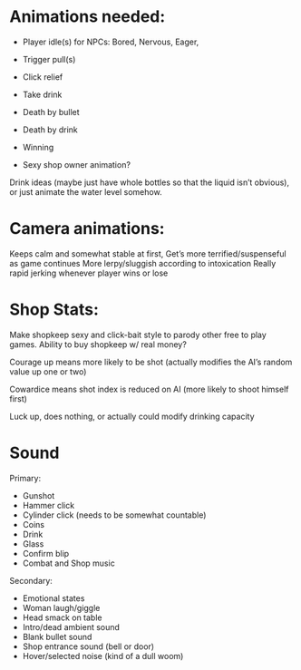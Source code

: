 # Animations needed:
- Player idle(s) for NPCs: Bored, Nervous, Eager, 
- Trigger pull(s)
- Click relief
- Take drink
- Death by bullet
- Death by drink
- Winning

- Sexy shop owner animation?

Drink ideas (maybe just have whole bottles so that the liquid isn’t obvious), or just animate the water level somehow.

# Camera animations: 

Keeps calm and somewhat stable at first,
Get’s more terrified/suspenseful as game continues
More lerpy/sluggish according to intoxication
Really rapid jerking whenever player wins or lose

# Shop Stats:
Make shopkeep sexy and click-bait style to parody other free to play games. Ability to buy shopkeep w/ real money?

Courage up means more likely to be shot (actually modifies the AI’s random value up one or two)

Cowardice means shot index is reduced on AI (more likely to shoot himself first)

Luck up, does nothing, or actually could modify drinking capacity

# Sound

Primary: 
- Gunshot
- Hammer click
- Cylinder click (needs to be somewhat countable)
- Coins
- Drink
- Glass
- Confirm blip
- Combat and Shop music

Secondary:
- Emotional states
- Woman laugh/giggle
- Head smack on table
- Intro/dead ambient sound
- Blank bullet sound
- Shop entrance sound (bell or door)
- Hover/selected noise (kind of a dull woom)